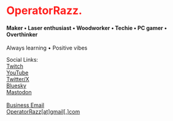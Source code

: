 # <span style="color: #ff201e">OperatorRazz.</span>
#### Maker • Laser enthusiast • Woodworker • Techie • PC gamer • Overthinker<br>
Always learning • Positive vibes

Social Links: <br>
<a href="#">Twitch</a><br>
<a href="#">YouTube</a><br>
<a href="#">Twitter/X</a><br>
<a href="#">Bluesky</a><br>
<a href="#">Mastodon</a>
<br><br>
<u>Business Email</u><br>
<a href="mailto:operatorrazz@gmail.com">OperatorRazz[at]gmail[.]com
